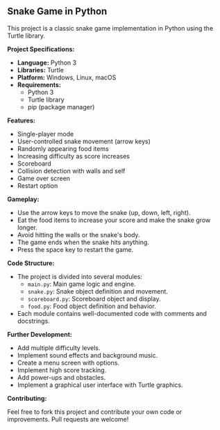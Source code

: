 ## Snake Game in Python

This project is a classic snake game implementation in Python using the Turtle library.

**Project Specifications:**

* **Language:** Python 3
* **Libraries:** Turtle
* **Platform:** Windows, Linux, macOS
* **Requirements:**
    * Python 3
    * Turtle library
    * pip (package manager)

**Features:**

* Single-player mode
* User-controlled snake movement (arrow keys)
* Randomly appearing food items
* Increasing difficulty as score increases
* Scoreboard
* Collision detection with walls and self
* Game over screen
* Restart option


**Gameplay:**

* Use the arrow keys to move the snake (up, down, left, right).
* Eat the food items to increase your score and make the snake grow longer.
* Avoid hitting the walls or the snake's body.
* The game ends when the snake hits anything.
* Press the space key to restart the game.

**Code Structure:**

* The project is divided into several modules:
    * `main.py`: Main game logic and engine.
    * `snake.py`: Snake object definition and movement.
    * `scoreboard.py`: Scoreboard object and display.
    * `food.py`: Food object definition and behavior.
* Each module contains well-documented code with comments and docstrings.

**Further Development:**

* Add multiple difficulty levels.
* Implement sound effects and background music.
* Create a menu screen with options.
* Implement high score tracking.
* Add power-ups and obstacles.
* Implement a graphical user interface with Turtle graphics.

**Contributing:**

Feel free to fork this project and contribute your own code or improvements. Pull requests are welcome!
